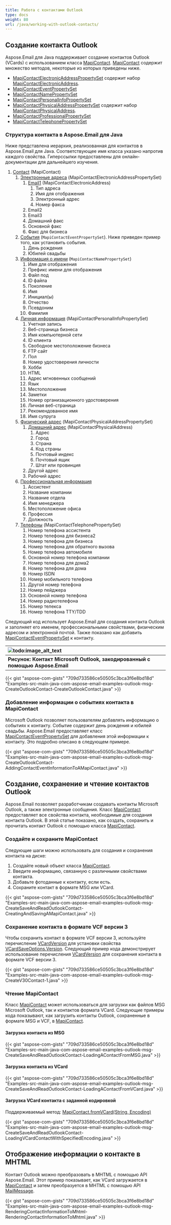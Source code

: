 ```yaml
---
title: Работа с контактами Outlook
type: docs
weight: 80
url: /java/working-with-outlook-contacts/
---
```


## **Создание контакта Outlook**

Aspose.Email для Java поддерживает создание контактов Outlook (VCards) с использованием класса [MapiContact](https://reference.aspose.com/email/java/com.aspose.email/mapicontact/). [MapiContact](https://reference.aspose.com/email/java/com.aspose.email/mapicontact/) содержит множество методов, некоторые из которых приведены ниже.

- [MapiContactElectronicAddressPropertySet](https://reference.aspose.com/email/java/com.aspose.email/mapicontactelectronicaddresspropertyset/#MapiContactElectronicAddressPropertySet--) содержит набор [MapiContactElectronicAddress](https://reference.aspose.com/email/java/com.aspose.email/mapicontactelectronicaddress/).
- [MapiContactEventPropertySet](https://reference.aspose.com/email/java/com.aspose.email/mapicontacteventpropertyset/#MapiContactEventPropertySet--)
- [MapiContactNamePropertySet](https://reference.aspose.com/email/java/com.aspose.email/mapicontactnamepropertyset/#MapiContactNamePropertySet--)
- [MapiContactPersonalInfoPropertySet](https://reference.aspose.com/email/java/com.aspose.email/mapicontactpersonalinfopropertyset/#MapiContactPersonalInfoPropertySet--)
- [MapiContactPhysicalAddressPropertySet](https://reference.aspose.com/email/java/com.aspose.email/mapicontactphysicaladdresspropertyset/#MapiContactPhysicalAddressPropertySet--) содержит набор [MapiContactPhysicalAddress](https://reference.aspose.com/email/java/com.aspose.email/mapicontactphysicaladdress/#MapiContactPhysicalAddress--).
- [MapiContactProfessionalPropertySet](https://reference.aspose.com/email/java/com.aspose.email/mapicontactprofessionalpropertyset/#MapiContactProfessionalPropertySet--)
- [MapiContactTelephonePropertySet](https://reference.aspose.com/email/java/com.aspose.email/mapicontacttelephonepropertyset/#MapiContactTelephonePropertySet--)

### **Структура контакта в Aspose.Email для Java**

Ниже представлена иерархия, реализованная для контактов в Aspose.Email для Java. Соответствующее имя класса указано напротив каждого свойства. Гиперссылки предоставлены для онлайн-документации для дальнейшего изучения.

1. [Contact](https://reference.aspose.com/email/java/com.aspose.email/mapicontact/) (MapiContact)
   1. [Электронные адреса](https://reference.aspose.com/email/java/com.aspose.email/mapicontactelectronicaddresspropertyset/#MapiContactElectronicAddressPropertySet--) (MapiContactElectronicAddressPropertySet)
      1. [Email1](https://reference.aspose.com/email/java/com.aspose.email/mapicontactelectronicaddress/) (MapiContactElectronicAddress)
         1. Тип адреса
         1. Имя для отображения
         1. Электронный адрес
         1. Номер факса
      1. Email2
      1. Email3
      1. Домашний факс
      1. Основной факс
      1. Факс для бизнеса
   1. [События](https://reference.aspose.com/email/java/com.aspose.email/mapicontacteventpropertyset/#MapiContactEventPropertySet--) (`MapiContactEventPropertySet`). Ниже приведен пример того, как установить события.
      1. День рождения
      1. Юбилей свадьбы
   1. [Информация о имени](https://reference.aspose.com/email/java/com.aspose.email/mapicontactnamepropertyset/#MapiContactNamePropertySet--) (`MapiContactNamePropertySet`)
      1. Имя для отображения
      1. Префикс имени для отображения
      1. Файл под
      1. ID файла
      1. Поколение
      1. Имя
      1. Инициал(ы)
      1. Отчество
      1. Псевдоним
      1. Фамилия
   1. [Личная информация](https://reference.aspose.com/email/java/com.aspose.email/mapicontactpersonalinfopropertyset/#MapiContactPersonalInfoPropertySet--) (MapiContactPersonalInfoPropertySet)
      1. Учетная запись
      1. Веб-страница бизнеса
      1. Имя компьютерной сети
      1. ID клиента
      1. Свободное местоположение бизнеса
      1. FTP сайт
      1. Пол
      1. Номер удостоверения личности
      1. Хобби
      1. HTML
      1. Адрес мгновенных сообщений
      1. Язык
      1. Местоположение
      1. Заметки
      1. Номер организационного удостоверения
      1. Личная веб-страница
      1. Рекомендованное имя
      1. Имя супруга
   1. [Физический адрес](https://reference.aspose.com/email/java/com.aspose.email/mapicontactphysicaladdresspropertyset/#MapiContactPhysicalAddressPropertySet--) (MapiContactPhysicalAddressPropertySet)
      1. [Домашний адрес](https://reference.aspose.com/email/java/com.aspose.email/mapicontactphysicaladdress/#MapiContactPhysicalAddress--) (MapiContactPhysicalAddress)
         1. Адрес
         1. Город
         1. Страна
         1. Код страны
         1. Почтовый индекс
         1. Почтовый ящик
         1. Штат или провинция
      1. Другой адрес
      1. Рабочий адрес
   2. [Профессиональная информация](https://reference.aspose.com/email/java/com.aspose.email/mapicontactprofessionalpropertyset/#MapiContactProfessionalPropertySet--)
      1. Ассистент
      2. Название компании
      3. Название отдела
      4. Имя менеджера
      5. Местоположение офиса
      6. Профессия
      7. Должность
   3. [Телефоны](https://reference.aspose.com/email/java/com.aspose.email/mapicontacttelephonepropertyset/#MapiContactTelephonePropertySet--) (MapiContactTelephonePropertySet)
      1. Номер телефона ассистента
      2. Номер телефона для бизнеса2
      3. Номер телефона для бизнеса
      4. Номер телефона для обратного вызова
      5. Номер телефона автомобиля
      6. Основной номер телефона компании
      7. Номер телефона для дома2
      8. Номер телефона для дома
      9. Номер ISDN
      10. Номер мобильного телефона
      11. Другой номер телефона
      12. Номер пейджера
      13. Основной номер телефона
      14. Номер радиотелефона
      15. Номер телекса
      16. Номер телефона TTY/TDD

Следующий код использует Aspose.Email для создания контакта Outlook и заполняет его именем, профессиональными свойствами, физическим адресом и электронной почтой. Также показано как добавить [MapiContactEventPropertySet](https://reference.aspose.com/email/java/com.aspose.email/mapicontacteventpropertyset/#MapiContactEventPropertySet--) к контакту.

|![todo:image_alt_text](https://i.imgur.com/D4jXgXo.png)|
| :- |
|**Рисунок: Контакт Microsoft Outlook, закодированный с помощью Aspose.Email**|
{{< gist "aspose-com-gists" "709d733586ce50505c3bca3f6e8bd18d" "Examples-src-main-java-com-aspose-email-examples-outlook-msg-CreateOutlookContact-CreateOutlookContact.java" >}}

### **Добавление информации о событиях контакта в MapiContact**

Microsoft Outlook позволяет пользователям добавлять информацию о событиях к контакту. Событие содержит день рождения и юбилей свадьбы. Aspose.Email предоставляет класс [MapiContactEventPropertySet](https://reference.aspose.com/email/java/com.aspose.email/mapicontacteventpropertyset/) для добавления этой информации к контакту. Это подробно описано в следующем примере.

{{< gist "aspose-com-gists" "709d733586ce50505c3bca3f6e8bd18d" "Examples-src-main-java-com-aspose-email-examples-outlook-msg-CreateOutlookContact-AddingContactEventInformationToAMapiContact.java" >}}

## **Создание, сохранение и чтение контактов Outlook**

Aspose.Email позволяет разработчикам создавать контакты Microsoft Outlook, а также электронные сообщения. Класс [MapiContact](https://reference.aspose.com/email/java/com.aspose.email/mapicontact/) предоставляет все свойства контакта, необходимые для создания контакта Outlook. В этой статье показано, как создать, сохранить и прочитать контакт Outlook с помощью класса [MapiContact](https://reference.aspose.com/email/java/com.aspose.email/mapicontact/).

### **Создайте и сохраните MapiContact**

Следующие шаги можно использовать для создания и сохранения контакта на диске:

1. Создайте новый объект класса [MapiContact](https://reference.aspose.com/email/java/com.aspose.email/mapicontact/).
1. Введите информацию, связанную с различными свойствами контакта.
1. Добавьте фотоданные к контакту, если есть.
1. Сохраните контакт в формате MSG или VCard.

{{< gist "aspose-com-gists" "709d733586ce50505c3bca3f6e8bd18d" "Examples-src-main-java-com-aspose-email-examples-outlook-msg-CreateSaveAndReadOutlookContact-CreatingAndSavingAMapiContact.java" >}}

### **Сохранение контакта в формате VCF версии 3**

Чтобы сохранить контакт в формате VCF версии 3, используйте перечисление [VCardVersion](https://reference.aspose.com/email/java/com.aspose.email/vcardversion/) для установки свойства [VCardSaveOptions.Version](https://reference.aspose.com/email/java/com.aspose.email/vcardsaveoptions/#getVersion--). Следующий пример кода демонстрирует использование перечисления [VCardVersion](https://reference.aspose.com/email/java/com.aspose.email/vcardversion/) для сохранения контакта в формате VCF версии 3.

{{< gist "aspose-com-gists" "709d733586ce50505c3bca3f6e8bd18d" "Examples-src-main-java-com-aspose-email-examples-outlook-msg-CreateV30Contact-1.java" >}}

### **Чтение MapiContact**

Класс [MapiContact](https://reference.aspose.com/email/java/com.aspose.email/mapicontact/) может использоваться для загрузки как файлов MSG Microsoft Outlook, так и контактов формата VCard. Следующие примеры кода показывают, как загрузить контакты Outlook, сохраненные в формате MSG и VCF, в [MapiContact](https://reference.aspose.com/email/java/com.aspose.email/mapicontact/).

#### **Загрузка контакта из MSG**

{{< gist "aspose-com-gists" "709d733586ce50505c3bca3f6e8bd18d" "Examples-src-main-java-com-aspose-email-examples-outlook-msg-CreateSaveAndReadOutlookContact-LoadingAContactFromMSG.java" >}}

#### **Загрузка контакта из VCard**

{{< gist "aspose-com-gists" "709d733586ce50505c3bca3f6e8bd18d" "Examples-src-main-java-com-aspose-email-examples-outlook-msg-CreateSaveAndReadOutlookContact-LoadingAContactFromVCard.java" >}}

#### **Загрузка VCard контакта с заданной кодировкой**

Поддерживаемый метод: [MapiContact.fromVCard(String, Encoding)](https://reference.aspose.com/email/java/com.aspose.email/mapicontact/#fromVCard-java.lang.String-java.nio.charset.Charset-)

{{< gist "aspose-com-gists" "709d733586ce50505c3bca3f6e8bd18d" "Examples-src-main-java-com-aspose-email-examples-outlook-msg-CreateSaveAndReadOutlookContact-LoadingVCardContactWithSpecifiedEncoding.java" >}}

## **Отображение информации о контакте в MHTML**

Контакт Outlook можно преобразовать в MHTML с помощью API Aspose.Email. Этот пример показывает, как VCard загружается в [MapiContact](https://reference.aspose.com/email/java/com.aspose.email/mapicontact/) и затем преобразуется в MHTML с помощью API [MailMessage](https://reference.aspose.com/email/java/com.aspose.email/mailmessage/).

{{< gist "aspose-com-gists" "709d733586ce50505c3bca3f6e8bd18d" "Examples-src-main-java-com-aspose-email-examples-outlook-msg-RenderingContactInformationToMhtml-RenderingContactInformationToMhtml.java" >}}